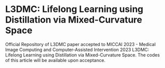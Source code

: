 # L3DMC: Lifelong Learning using Distillation via Mixed-Curvature Space
Official Repository of L3DMC paper accepted to MICCAI 2023 - Medical Image Computing and Computer-Assisted Intervention 2023 
L3DMC: Lifelong Learning using Distillation via Mixed-Curvature Space. The codes of this article will be available upon acceptance. 
